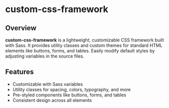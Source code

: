 # custom-css-framework

## Overview
**custom-css-framework** is a lightweight, customizable CSS framework built with Sass. It provides utility classes and custom themes for standard HTML elements like buttons, forms, and tables. Easily modify default styles by adjusting variables in the source files.

## Features
- Customizable with Sass variables
- Utility classes for spacing, colors, typography, and more
- Pre-styled components like buttons, forms, and tables
- Consistent design across all elements
